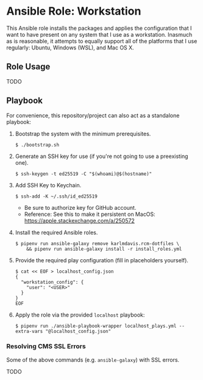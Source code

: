 # Ansible Role: Workstation

This Ansible role installs the packages and applies the configuration that I want to have present on any system that I use as a workstation. Inasmuch as is reasonable, it attempts to equally support all of the platforms that I use regularly: Ubuntu, Windows (WSL), and Mac OS X.

## Role Usage

TODO

## Playbook

For convenience, this repository/project can also act as a standalone playbook:

1. Bootstrap the system with the minimum prerequisites.
    
    ```
    $ ./bootstrap.sh
    ```
    
2. Generate an SSH key for use (if you're not going to use a preexisting one).
    
    ```
    $ ssh-keygen -t ed25519 -C "$(whoami)@$(hostname)"
    ```
    
3. Add SSH Key to Keychain.
    
    ```
    $ ssh-add -K ~/.ssh/id_ed25519
    ```
    
    * Be sure to authorize key for GitHub account.
    * Reference: See this to make it persistent on MacOS: <https://apple.stackexchange.com/a/250572>
4. Install the required Ansible roles.
    
    ```
    $ pipenv run ansible-galaxy remove karlmdavis.rcm-dotfiles \
        && pipenv run ansible-galaxy install -r install_roles.yml
    ```
    
5. Provide the required play configuration (fill in placeholders yourself).
    
    ```
    $ cat << EOF > localhost_config.json
    {
      "workstation_config": {
        "user": "<USER>"
      }
    }
    EOF
    ```
    
6. Apply the role via the provided `localhost` playbook:
    
    ```
    $ pipenv run ./ansible-playbook-wrapper localhost_plays.yml --extra-vars "@localhost_config.json"
    ```
    
### Resolving CMS SSL Errors

Some of the above commands (e.g. `ansible-galaxy`) with SSL errors.

TODO

